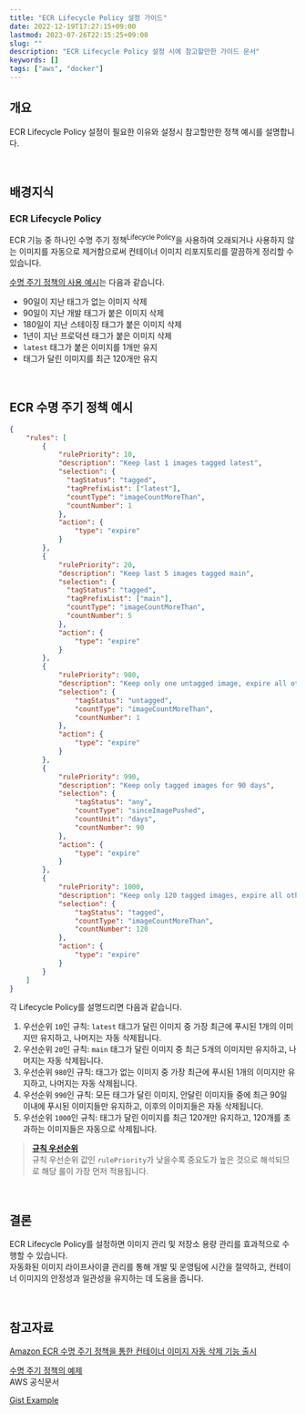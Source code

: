 ```yaml
---
title: "ECR Lifecycle Policy 설정 가이드"
date: 2022-12-19T17:27:15+09:00
lastmod: 2023-07-26T22:15:25+09:00
slug: ""
description: "ECR Lifecycle Policy 설정 시에 참고할만한 가이드 문서"
keywords: []
tags: ["aws", "docker"]
---
```


## 개요

ECR Lifecycle Policy 설정이 필요한 이유와 설정시 참고할만한 정책 예시를 설명합니다.

&nbsp;

## 배경지식

### ECR Lifecycle Policy

ECR 기능 중 하나인 수명 주기 정책<sup>Lifecycle Policy</sup>을 사용하여 오래되거나 사용하지 않는 이미지를 자동으로 제거함으로써 컨테이너 이미지 리포지토리를 깔끔하게 정리할 수 있습니다.

[수명 주기 정책의 사용 예시](https://docs.aws.amazon.com/ko_kr/AmazonECR/latest/userguide/lifecycle_policy_examples.html)는 다음과 같습니다.

- 90일이 지난 태그가 없는 이미지 삭제
- 90일이 지난 개발 태그가 붙은 이미지 삭제
- 180일이 지난 스테이징 태그가 붙은 이미지 삭제
- 1년이 지난 프로덕션 태그가 붙은 이미지 삭제
- `latest` 태그가 붙은 이미지를 1개만 유지
- 태그가 달린 이미지를 최근 120개만 유지

&nbsp;

## ECR 수명 주기 정책 예시

```json
{
    "rules": [
        {
            "rulePriority": 10,
            "description": "Keep last 1 images tagged latest",
            "selection": {
              "tagStatus": "tagged",
              "tagPrefixList": ["latest"],
              "countType": "imageCountMoreThan",
              "countNumber": 1
            },
            "action": {
                "type": "expire"
            }
        },
        {
            "rulePriority": 20,
            "description": "Keep last 5 images tagged main",
            "selection": {
              "tagStatus": "tagged",
              "tagPrefixList": ["main"],
              "countType": "imageCountMoreThan",
              "countNumber": 5
            },
            "action": {
                "type": "expire"
            }
        },
        {
            "rulePriority": 980,
            "description": "Keep only one untagged image, expire all others",
            "selection": {
                "tagStatus": "untagged",
                "countType": "imageCountMoreThan",
                "countNumber": 1
            },
            "action": {
                "type": "expire"
            }
        },
        {
            "rulePriority": 990,
            "description": "Keep only tagged images for 90 days",
            "selection": {
                "tagStatus": "any",
                "countType": "sinceImagePushed",
                "countUnit": "days",
                "countNumber": 90
            },
            "action": {
                "type": "expire"
            }
        },
        {
            "rulePriority": 1000,
            "description": "Keep only 120 tagged images, expire all others",
            "selection": {
                "tagStatus": "tagged",
                "countType": "imageCountMoreThan",
                "countNumber": 120
            },
            "action": {
                "type": "expire"
            }
        }
    ]
}
```

각 Lifecycle Policy를 설명드리면 다음과 같습니다.

1. 우선순위 `10`인 규칙: `latest` 태그가 달린 이미지 중 가장 최근에 푸시된 1개의 이미지만 유지하고, 나머지는 자동 삭제됩니다.
2. 우선순위 `20`인 규칙: `main` 태그가 달린 이미지 중 최근 5개의 이미지만 유지하고, 나머지는 자동 삭제됩니다.
3. 우선순위 `980`인 규칙: 태그가 없는 이미지 중 가장 최근에 푸시된 1개의 이미지만 유지하고, 나머지는 자동 삭제됩니다.
4. 우선순위 `990`인 규칙: 모든 태그가 달린 이미지, 안달린 이미지들 중에 최근 90일 이내에 푸시된 이미지들만 유지하고, 이후의 이미지들은 자동 삭제됩니다.
5. 우선순위 `1000`인 규칙: 태그가 달린 이미지를 최근 120개만 유지하고, 120개를 초과하는 이미지들은 자동으로 삭제됩니다.

> [**규칙 우선순위**](https://docs.aws.amazon.com/ko_kr/AmazonECR/latest/userguide/LifecyclePolicies.html#lp_rule_priority)  
> 규칙 우선순위 값인 `rulePriority`가 낮을수록 중요도가 높은 것으로 해석되므로 해당 룰이 가장 먼저 적용됩니다.

&nbsp;

## 결론

ECR Lifecycle Policy를 설정하면 이미지 관리 및 저장소 용량 관리를 효과적으로 수행할 수 있습니다.  
자동화된 이미지 라이프사이클 관리를 통해 개발 및 운영팀에 시간을 절약하고, 컨테이너 이미지의 안정성과 일관성을 유지하는 데 도움을 줍니다.

&nbsp;

## 참고자료

[Amazon ECR 수명 주기 정책을 통한 컨테이너 이미지 자동 삭제 기능 출시](https://aws.amazon.com/ko/blogs/korea/clean-up-your-container-images-with-amazon-ecr-lifecycle-policies/)

[수명 주기 정책의 예제](https://docs.aws.amazon.com/ko_kr/AmazonECR/latest/userguide/lifecycle_policy_examples.html)  
AWS 공식문서

[Gist Example](https://gist.github.com/xiaket/b16623765e11a657cbe52b61f1aeda8d)
